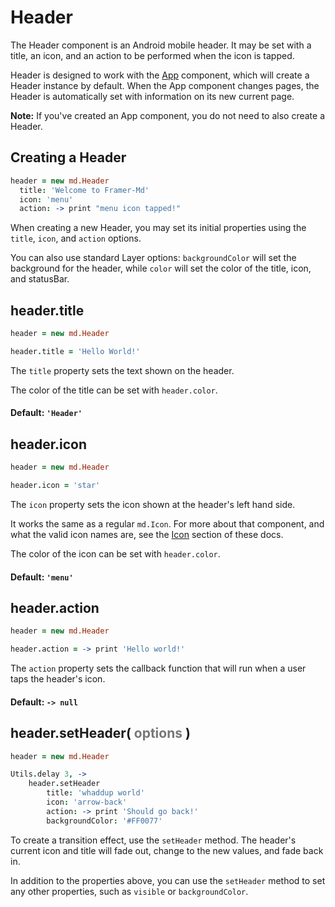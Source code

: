 # Header
The Header component is an Android mobile header. It may be set with a title, an icon, and an action to be performed when the icon is tapped.

Header is designed to work with the [App](#App) component, which will create a Header instance by default. When the App component changes pages, the Header is automatically set with information on its new current page. 

**Note:** If you've created an App component, you do not need to also create a Header.

## Creating a Header
```coffeescript
header = new md.Header
  title: 'Welcome to Framer-Md'
  icon: 'menu'
  action: -> print "menu icon tapped!"
```

When creating a new Header, you may set its initial properties using the `title`, `icon`, and `action` options. 

You can also use standard Layer options: `backgroundColor` will set the background for the header, while `color` will set the color of the title, icon, and statusBar.


## header.title
```coffeescript
header = new md.Header

header.title = 'Hello World!'
```

The `title` property sets the text shown on the header. 

The color of the title can be set with `header.color`.

#### Default: `'Header'`


## header.icon
```coffeescript
header = new md.Header

header.icon = 'star'
```
The `icon` property sets the icon shown at the header's left hand side. 

It works the same as a regular `md.Icon`. For more about that component, and what the valid icon names are, see the [Icon](#icon) section of these docs. 

The color of the icon can be set with `header.color`.

#### Default: `'menu'`


## header.action
```coffeescript
header = new md.Header

header.action = -> print 'Hello world!'
```
The `action` property sets the callback function that will run when a user taps the header's icon.

#### Default: `-> null`



## header.setHeader( <span style="color:#777">options</span> )
```coffeescript
header = new md.Header

Utils.delay 3, ->
	header.setHeader
		title: 'whaddup world'
		icon: 'arrow-back'
		action: -> print 'Should go back!'
		backgroundColor: '#FF0077'
```

To create a transition effect, use the `setHeader` method. The header's current icon and title will fade out, change to the new values, and fade back in.

In addition to the properties above, you can use the `setHeader` method to set any other properties, such as `visible` or `backgroundColor`.